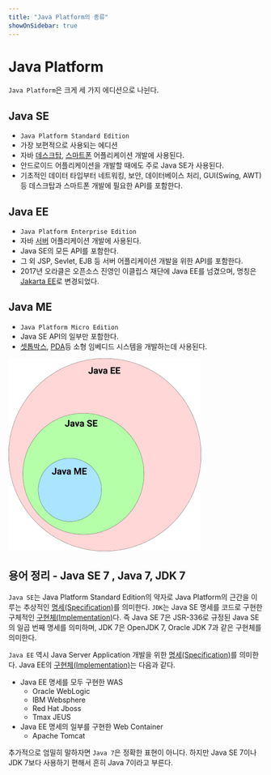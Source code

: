 ```yaml
---
title: "Java Platform의 종류"
showOnSidebar: true
---
```


# Java Platform

`Java Platform`은 크게 세 가지 에디션으로 나뉜다.

## Java SE
- `Java Platform Standard Edition`
- 가장 보편적으로 사용되는 에디션
- 자바 <u>데스크탑</u>, <u>스마트폰</u> 어플리케이션 개발에 사용된다.
- 안드로이드 어플리케이션을 개발할 때에도 주로 Java SE가 사용된다.
- 기초적인 데이터 타입부터 네트워킹, 보안, 데이터베이스 처리, GUI(Swing, AWT) 등 데스크탑과 스마트폰 개발에 필요한 API를 포함한다.

## Java EE
- `Java Platform Enterprise Edition`
- 자바 <u>서버</u> 어플리케이션 개발에 사용된다.
- Java SE의 모든 API를 포함한다.
- 그 외 JSP, Sevlet, EJB 등 서버 어플리케이션 개발을 위한 API를 포함한다.
- 2017년 오라클은 오픈소스 진영인 이클립스 재단에 Java EE를 넘겼으며, 명칭은 <u>Jakarta EE</u>로 변경되었다.

## Java ME
- `Java Platform Micro Edition`
- Java SE API의 일부만 포함한다.
- <u>셋톱박스</u>, <u>PDA</u>등 소형 임베디드 시스템을 개발하는데 사용된다.

![1.png](./180103_Java_platform/1.png)

## 용어 정리 - Java SE 7 , Java 7, JDK 7
`Java SE`는 Java Platform Standard Edition의 약자로 Java Platform의 근간을 이루는 추상적인 <u>명세(Specification)</u>를 의미한다.
 `JDK`는 Java SE 명세를 코드로 구현한 구체적인 <u>구현체(Implementation)</u>다. 즉 Java SE 7은 JSR-336로 규정된 Java SE의 일곱 번째 명세를 의미하며, JDK 7은 OpenJDK 7, Oracle JDK 7과 같은 구현체를 의미한다.

`Java EE` 역시 Java Server Application 개발을 위한 <u>명세(Specification)</u>를 의미한다. Java EE의 <u>구현체(Implementation)</u>는 다음과 같다.
- Java EE 명세를 모두 구현한 WAS
    - Oracle WebLogic
    - IBM Websphere
    - Red Hat Jboss
    - Tmax JEUS
- Java EE 명세의 일부를 구현한 Web Container
    - Apache Tomcat

추가적으로 엄밀히 말하자면 `Java 7`은 정확한 표현이 아니다. 하지만 Java SE 7이나 JDK 7보다 사용하기 편해서 흔히 Java 7이라고 부른다.